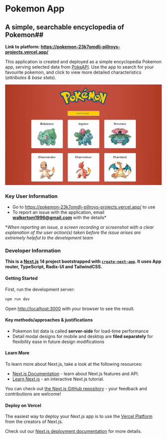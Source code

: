 # Pokemon App #

## A simple, searchable encyclopedia of Pokemon##

**Link to platform: https://pokemon-23k7omdlj-pillroys-projects.vercel.app/**

This application is created and deployed as a simple encyclopedia Pokemon app, serving selected data from [PokeAPI](https://pokeapi.co/). Use the app to search for your favourite pokemon, and click to view more detailed characteristics (*attributes & base stats*).

![Desktop screenshot](/public/images/platform-screenshot.jpg)

### Key User Information ###

- Go to https://pokemon-23k7omdlj-pillroys-projects.vercel.app/ to use
- To report an issue with the application, email **walkertom1996@gmail.com** with the details*

**When reporting an issue, a screen recording or screenshot with a clear explanation of the user action(s) taken before the issue arises are extremely helpful to the development team*

### Developer Information ###

**This is a [Next.js](https://nextjs.org/) 14 project bootstrapped with [`create-next-app`](https://github.com/vercel/next.js/tree/canary/packages/create-next-app). It uses App router, TypeScript, Radix-UI and TailwindCSS.**

#### Getting Started ####

First, run the development server:

```bash
npm run dev
```

Open [http://localhost:3000](http://localhost:3000) with your browser to see the result.


#### Key methods/approaches & justifications ####

- Pokemon list data is called **server-side** for load-time performance
- Detail modal designs for mobile and desktop are **filed separately** for flexibility ease in future design modifications

#### Learn More ####

To learn more about Next.js, take a look at the following resources:

- [Next.js Documentation](https://nextjs.org/docs) - learn about Next.js features and API.
- [Learn Next.js](https://nextjs.org/learn) - an interactive Next.js tutorial.

You can check out [the Next.js GitHub repository](https://github.com/vercel/next.js/) - your feedback and contributions are welcome!

#### Deploy on Vercel ####

The easiest way to deploy your Next.js app is to use the [Vercel Platform](https://vercel.com/new?utm_medium=default-template&filter=next.js&utm_source=create-next-app&utm_campaign=create-next-app-readme) from the creators of Next.js.

Check out our [Next.js deployment documentation](https://nextjs.org/docs/deployment) for more details.
